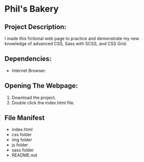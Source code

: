 Phil's Bakery
============================

## Project Description:
I made this fictional web page to practice and demonstrate my new knowledge of advanced CSS, Sass with SCSS, and CSS Grid. 

## Dependencies:
* Internet Browser.

## Opening The Webpage:
1. Download the project.
2. Double click the index.html file.

## File Manifest
* index.html
* css folder
* img folder
* js folder
* sass folder
* README.md  
      
